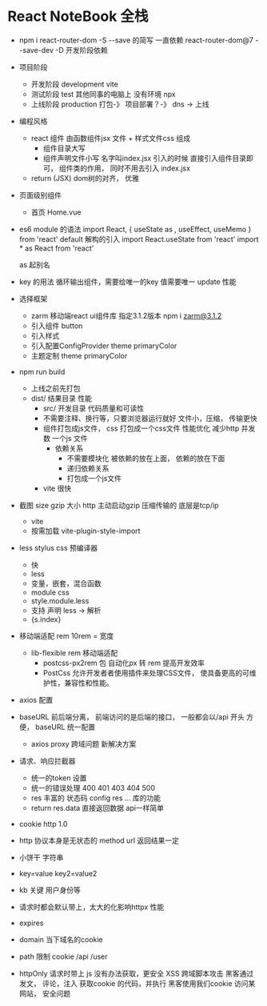 # React NoteBook 全栈

- npm i react-router-dom -S 
  --save 的简写  一直依赖  react-router-dom@7 
  --save-dev -D 开发阶段依赖
- 项目阶段
  - 开发阶段 development   vite 
  - 测试阶段 test   其他同事的电脑上 没有环境 npx 
  - 上线阶段 production    打包-》 项目部署？-》 dns -> 上线

- 编程风格
  - react 组件 由函数组件jsx 文件 + 样式文件css 组成
    - 组件目录大写 
    - 组件声明文件小写 名字叫index.jsx 
    引入的时候 直接引入组件目录即可， 组件类的作用， 同时不用去引入 index.jsx 
  - return (JSX)  dom树的对齐， 优雅


- 页面级别组件
  - 首页
    Home.vue 

- es6 module 的语法
  import React, { useState as , useEffect, useMemo } from 'react'
  default  解构的引入
  import React.useState from 'react'
  import * as React from 'react'

  as 起别名

- key 的用法
  循环输出组件，需要给唯一的key 值需要唯一
  update 性能 

- 选择框架
  - zarm 移动端react ui组件库
    指定3.1.2版本 npm i zarm@3.1.2
  - 引入组件 button
  - 引入样式
  - 引入配置ConfigProvider theme  primaryColor
  - 主题定制 theme primaryColor


- npm run build
  - 上线之前先打包
  - dist/ 结果目录
    性能 
    - src/ 开发目录
      代码质量和可读性
    - 不需要注释、换行等，只要浏览器运行就好 
      文件小，压缩， 传输更快
    - 组件打包成js文件， css 打包成一个css文件 
      性能优化 减少http 并发数 一个js 文件 
      - 依赖关系
        - 不需要模块化
          被依赖的放在上面， 依赖的放在下面
        - 递归依赖关系
        - 打包成一个js文件
    - vite 很快 


 - 截图
   size gzip 大小 http 主动启动gzip 压缩传输的
   底层是tcp/ip 

   - vite 
    - 按需加载  vite-plugin-style-import

  - less stylus css 预编译器
    - 快
    - less
    - 变量，嵌套，混合函数
    - module css 
     - style.module.less
     - 支持 声明 less -> 解析
     - {s.index}

- 移动端适配
  rem 10rem = 宽度
  - lib-flexible   rem 移动端适配
    - postcss-px2rem 包 自动化px 转 rem 提高开发效率
     - PostCss 允许开发者者使用插件来处理CSS文件， 使具备更高的可维护性，兼容性和性能。

- axios 配置
 - baseURL
   前后端分离， 前端访问的是后端的接口， 一般都会以/api 开头
   方便， baseURL 统一配置
   - axios proxy
    跨域问题 新解决方案
- 请求、响应拦截器
  - 统一的token 设置
  - 统一的错误处理
   400 401 403 404 500
  - res 丰富的 状态码 config res ... 库的功能
  - return res.data 直接返回数据 api一样简单
  
- cookie http 1.0
 - http 协议本身是无状态的 method url 返回结果一定
 - 小饼干 字符串
 - key=value key2=value2
 - kb 关键 用户身份等
 - 请求时都会默认带上，太大的化影响httpx 性能
 - expires
 - domain  当下域名的cookie
 - path 限制 cookie /api /user
 
 - httpOnly 请求时带上 js 没有办法获取，更安全
 XSS 跨域脚本攻击 黑客通过 发文， 评论，注入 获取cookie 的代码，并执行
 黑客使用我们cookie 访问某网站， 安全问题
 <script> < &lt;
 - secure  安全的cookie https 协议下才会带上

  
## 业务开发
- NavBar组件

components 公共组件
zarm TabBar TabBar.Item activeKey itemKey
change setActiveKey
icon
iconfont 定制
showNavBar
默认是false, 路由切换 showNavBar 为true
伪代码 当业务复杂或不太熟悉时可用
useLocation 拿到当前的路由， 解构出路径
useEffect 监听 路由变化
react hooks?

useState 响应式
useEffect 生命周期 副作用
memo 缓存组件
useMemo 缓存计算结果
useCallback 缓存函数
react-router-dom 
useNavigate 
useLocation
函数式编程思想 use hooks 很方便的作用
react-router-dom 
BrowserRouter 
HashRouter 
Router 
Routes
 Route 组件 useNavigate useLocation 属于路由， 路由改变 更新 useEffect 依赖 观察路由变化


CustomIcon 的组件 Icon.createFromIconfont

react-router-dom useNavigate hook navigateTo('/user') 必须放到router 组件内

单页应用 SPA single page application 看过去像一个页面， 移动端

传统的a 标签 刷新页面 服务器重新渲染， 所有的html, 白屏 慢 体验不好
vue/react 优化体验
不能白屏 不要去刷新整个页面 NavBar HashRouter HistoryRouter 支持 hashChange pushState 不用a 标签， 由router 统一管理
Routes router-view 一副牌 看到最上面一张
react props 类型约束

prop-types
函数组件对象 propTypes 属性
PropTypes.bool


- CSS 亮点
react module css
less
 嵌套
  & :
  global 选择器用于在局部作用域的 LESS 文件中定义全局样式，使指定的 CSS 规则应用到全局范围，而不受局部作用域限制。这在模块化组件开发中非常有用。
iconfont 性能优化(字体库，不用使用图片)
linear-gradient 线性渐变色 代替图片
px2rem



功能需求分析
登录、注册切换功能
切换下面的表单 useState type login/register
onlcick 切换 type
type active
useEffect + useLocation url /login /register


- 项目用了哪些包？
classnames 动态类名的逻辑安排

- 记账产品
 -  账单首页
  - 时间和类型 查询
  - 账单列表
- 可视化账单 数据
  eacharts 图标展示
- CRUD(增删改查) 用户 账单
 - jwt
 - 跨域
 - 文件上传
- 我的

## 用户页面的静态开发
 - 行内样式
  {{"":"",}}
 - nth-of-type 会根据类型来计算
 - align-self baseline 主轴是纵向的， 对齐子元素的宽度

 - react 和 vue solt 和props.children 区别
  - modal 组件为例  通用组件
  - 需要强大的定制性  入驻
    title footer props string | JSX 传入
- content 表单 | JSX.... solt (插槽，具名插槽)

## AI
 - prompt 提效的模版

## 首页 静态开发
-  先想清楚 再入手 ai
   了解需求的prompt 模版
 - 用户的账单列表
  - 所有， 按时间排序 倒序 分页
  - 按类型查询(支出|收入)
  - 按月份查询
- 按日期分组
  列表 细节， 并进行支出和的统计
- 交互
 - 类型的弹出
 - 日期弹出
 - 新增支出弹出
 - 



# notebook 后端api服务

## egg.js 阿里的开源框架
- koa 极简
  - middleware 中间件 洋葱模型 函数
  - http listen
  - ctx

- 企业级开发 中大型项目
    mvc 
    npm init egg --type=simple
    后台开发的模版
    - app  目录应用开发的主目录
    - 约定大于一切
     - router.js 后端路由
    
    - URL 的构成
    querystring
     http://localhost:3000/user/?id=1;
     params
     http://localhost:3000/user/1;
     
     - csrf 攻击
      - 拦截? 
        apifox 不是用户
        userAgent 

  - post 请求体的格式
    - form-data 有附件
    - x-www-form-urlencoded key=>value
    - json 复杂数据结构 
  - get/post 区别







